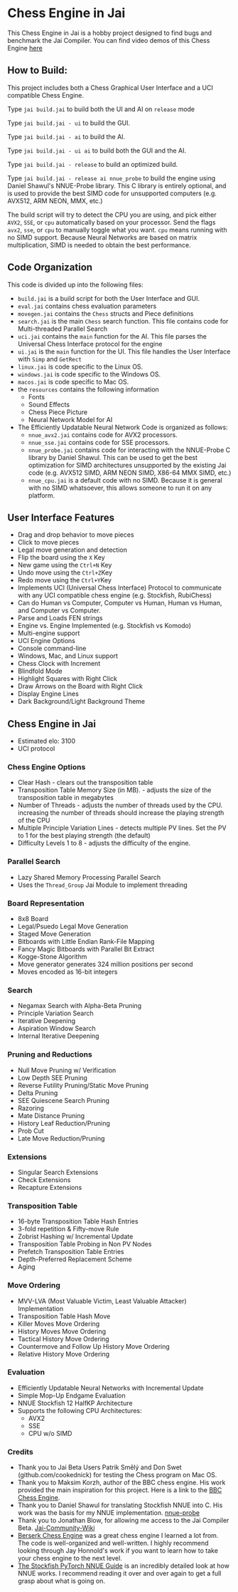 # Chess Engine in Jai

This Chess Engine in Jai is a hobby project designed to find bugs and benchmark the Jai Compiler.
You can find video demos of this Chess Engine [here](https://www.youtube.com/watch?v=2OvE0I_rdpI&list=PL2fmKE0pL4IyET-eKbbBPw_i9IHN1QmFZ&index=1) 

## How to Build:
This project includes both a Chess Graphical User Interface and a UCI compatible Chess Engine.

Type `jai build.jai` to build both the UI and AI on `release` mode

Type `jai build.jai - ui` to build the GUI.

Type `jai build.jai - ai` to build the AI.

Type `jai build.jai - ui ai` to build both the GUI and the AI.

Type `jai build.jai - release` to build an optimized build.

Type `jai build.jai - release ai nnue_probe` to build the engine using Daniel Shawul's NNUE-Probe library. This C library is entirely optional, and is used to provide the best SIMD code for unsupported computers (e.g. AVX512, ARM NEON, MMX, etc.)

The build script will try to detect the CPU you are using, and pick either `AVX2`, `SSE`, or `cpu` automatically based on your processor. Send the flags `avx2`, `sse`, or `cpu` to manually toggle what you want. `cpu` means running with no SIMD support. Because Neural Networks are based on matrix multiplication, SIMD is needed to obtain the best performance.

## Code Organization
This code is divided up into the following files:
* `build.jai` is a build script for both the User Interface and GUI.
* `eval.jai` contains chess evaluation parameters
* `movegen.jai` contains the `Chess` structs and Piece definitions
* `search.jai` is the main `Chess` search function. This file contains code for Multi-threaded Parallel Search
* `uci.jai` contains the `main` function for the AI. This file parses the Universal Chess Interface protocol for the engine
* `ui.jai` is the `main` function for the UI. This file handles the User Interface with `Simp` and `GetRect`
* `linux.jai` is code specific to the Linux OS.
* `windows.jai` is code specific to the Windows OS.
* `macos.jai` is code specific to Mac OS.
* the `resources` contains the following information
  * Fonts
  * Sound Effects
  * Chess Piece Picture
  * Neural Network Model for AI
* The Efficiently Updatable Neural Network Code is organized as follows:
  * `nnue_avx2.jai` contains code for AVX2 processors.
  * `nnue_sse.jai` contains code for SSE processors.
  * `nnue_probe.jai` contains code for interacting with the NNUE-Probe C library by Daniel Shawul. This can be used to get the best optimization for SIMD architectures unsupported by the existing Jai code (e.g. AVX512 SIMD, ARM NEON SIMD, X86-64 MMX SIMD, etc.)
  * `nnue_cpu.jai` is a default code with no SIMD. Because it is general with no SIMD whatsoever, this allows someone to run it on any platform.

## User Interface Features

* Drag and drop behavior to move pieces
* Click to move pieces
* Legal move generation and detection
* Flip the board using the `X` Key
* New game using the `Ctrl+N` Key
* Undo move using the `Ctrl+Z`Key
* Redo move using the `Ctrl+Y`Key
* Implements UCI (Universal Chess Interface) Protocol to communicate with any UCI compatible chess engine (e.g. Stockfish, RubiChess)
* Can do Human vs Computer, Computer vs Human, Human vs Human, and Computer vs Computer.
* Parse and Loads FEN strings
* Engine vs. Engine Implemented (e.g. Stockfish vs Komodo)
* Multi-engine support
* UCI Engine Options
* Console command-line
* Windows, Mac, and Linux support
* Chess Clock with Increment
* Blindfold Mode
* Highlight Squares with Right Click
* Draw Arrows on the Board with Right Click
* Display Engine Lines
* Dark Background/Light Background Theme

## Chess Engine in Jai
* Estimated elo: 3100 
* UCI protocol

### Chess Engine Options
* Clear Hash - clears out the transposition table
* Transposition Table Memory Size (in MB). - adjusts the size of the transposition table in megabytes
* Number of Threads - adjusts the number of threads used by the CPU. increasing the number of threads should increase the playing strength of the CPU
* Multiple Principle Variation Lines - detects multiple PV lines. Set the PV to 1 for the best playing strength (the default)
* Difficulty Levels 1 to 8 - adjusts the difficulty of the engine.

### Parallel Search
* Lazy Shared Memory Processing Parallel Search
* Uses the `Thread_Group` Jai Module to implement threading

### Board Representation
* 8x8 Board
* Legal/Psuedo Legal Move Generation
* Staged Move Generation
* Bitboards with Little Endian Rank-File Mapping
* Fancy Magic Bitboards with Parallel Bit Extract
* Kogge-Stone Algorithm
* Move generator generates 324 million positions per second
* Moves encoded as 16-bit integers

### Search
* Negamax Search with Alpha-Beta Pruning
* Principle Variation Search
* Iterative Deepening
* Aspiration Window Search
* Internal Iterative Deepening

### Pruning and Reductions
* Null Move Pruning w/ Verification
* Low Depth SEE Pruning
* Reverse Futility Pruning/Static Move Pruning
* Delta Pruning
* SEE Quiescene Search Pruning
* Razoring
* Mate Distance Pruning
* History Leaf Reduction/Pruning
* Prob Cut
* Late Move Reduction/Pruning

### Extensions
* Singular Search Extensions
* Check Extensions
* Recapture Extensions

### Transposition Table
* 16-byte Transposition Table Hash Entries
* 3-fold repetition & Fifty-move Rule
* Zobrist Hashing w/ Incremental Update
* Transposition Table Probing in Non PV Nodes
* Prefetch Transposition Table Entries
* Depth-Preferred Replacement Scheme
* Aging

### Move Ordering
* MVV-LVA (Most Valuable Victim, Least Valuable Attacker) Implementation
* Transposition Table Hash Move
* Killer Moves Move Ordering
* History Moves Move Ordering
* Tactical History Move Ordering
* Countermove and Follow Up History Move Ordering
* Relative History Move Ordering

### Evaluation
* Efficiently Updatable Neural Networks with Incremental Update
* Simple Mop-Up Endgame Evaluation
* NNUE Stockfish 12 HalfKP Architecture
* Supports the following CPU Architectures:
  * AVX2
  * SSE 
  * CPU w/o SIMD

### Credits
* Thank you to Jai Beta Users Patrik Smělý and Don Swet (github.com/cookednick) for testing the Chess program on Mac OS.
* Thank you to Maksim Korzh, author of the BBC chess engine. His work provided the main inspiration for this project. Here is a link to the [BBC Chess Engine](https://github.com/maksimKorzh/bbc).
* Thank you to Daniel Shawul for translating Stockfish NNUE into C. His work was the basis for my NNUE implementation. [nnue-probe](https://github.com/dshawul/nnue-probe)
* Thank you to Jonathan Blow, for allowing me access to the Jai Compiler Beta. [Jai-Community-Wiki](https://github.com/Jai-Community/Jai-Community-Library)
* [Berserk Chess Engine](https://github.com/jhonnold/berserk) was a great chess engine I learned a lot from. The code is well-organized and well-written. I highly recommend looking through Jay Honnold's work if you want to learn how to take your chess engine to the next level.
* [The Stockfish PyTorch NNUE Guide](https://github.com/glinscott/nnue-pytorch/blob/master/docs/nnue.md) is an incredibly detailed look at how NNUE works. I recommend reading it over and over again to get a full grasp about what is going on.

